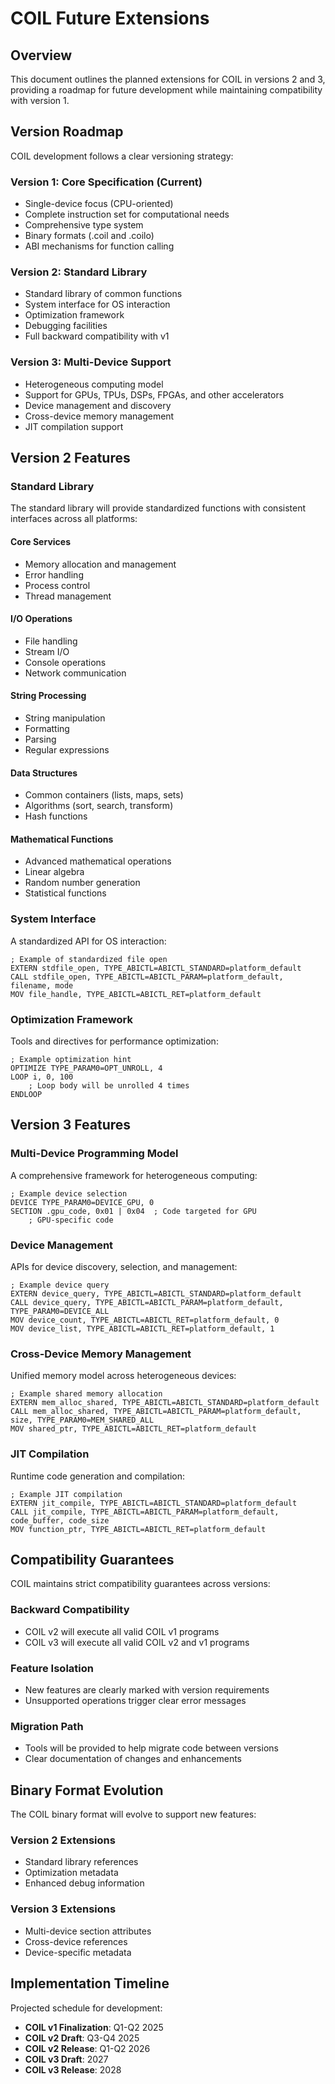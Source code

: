 # COIL Future Extensions

## Overview

This document outlines the planned extensions for COIL in versions 2 and 3, providing a roadmap for future development while maintaining compatibility with version 1.

## Version Roadmap

COIL development follows a clear versioning strategy:

### Version 1: Core Specification (Current)
- Single-device focus (CPU-oriented)
- Complete instruction set for computational needs
- Comprehensive type system
- Binary formats (.coil and .coilo)
- ABI mechanisms for function calling

### Version 2: Standard Library
- Standard library of common functions
- System interface for OS interaction
- Optimization framework
- Debugging facilities
- Full backward compatibility with v1

### Version 3: Multi-Device Support
- Heterogeneous computing model
- Support for GPUs, TPUs, DSPs, FPGAs, and other accelerators
- Device management and discovery
- Cross-device memory management
- JIT compilation support

## Version 2 Features

### Standard Library

The standard library will provide standardized functions with consistent interfaces across all platforms:

#### Core Services
- Memory allocation and management
- Error handling
- Process control
- Thread management

#### I/O Operations
- File handling
- Stream I/O
- Console operations
- Network communication

#### String Processing
- String manipulation
- Formatting
- Parsing
- Regular expressions

#### Data Structures
- Common containers (lists, maps, sets)
- Algorithms (sort, search, transform)
- Hash functions

#### Mathematical Functions
- Advanced mathematical operations
- Linear algebra
- Random number generation
- Statistical functions

### System Interface

A standardized API for OS interaction:

```
; Example of standardized file open
EXTERN stdfile_open, TYPE_ABICTL=ABICTL_STANDARD=platform_default
CALL stdfile_open, TYPE_ABICTL=ABICTL_PARAM=platform_default, filename, mode
MOV file_handle, TYPE_ABICTL=ABICTL_RET=platform_default
```

### Optimization Framework

Tools and directives for performance optimization:

```
; Example optimization hint
OPTIMIZE TYPE_PARAM0=OPT_UNROLL, 4
LOOP i, 0, 100
    ; Loop body will be unrolled 4 times
ENDLOOP
```

## Version 3 Features

### Multi-Device Programming Model

A comprehensive framework for heterogeneous computing:

```
; Example device selection
DEVICE TYPE_PARAM0=DEVICE_GPU, 0
SECTION .gpu_code, 0x01 | 0x04  ; Code targeted for GPU
    ; GPU-specific code
```

### Device Management

APIs for device discovery, selection, and management:

```
; Example device query
EXTERN device_query, TYPE_ABICTL=ABICTL_STANDARD=platform_default
CALL device_query, TYPE_ABICTL=ABICTL_PARAM=platform_default, TYPE_PARAM0=DEVICE_ALL
MOV device_count, TYPE_ABICTL=ABICTL_RET=platform_default, 0
MOV device_list, TYPE_ABICTL=ABICTL_RET=platform_default, 1
```

### Cross-Device Memory Management

Unified memory model across heterogeneous devices:

```
; Example shared memory allocation
EXTERN mem_alloc_shared, TYPE_ABICTL=ABICTL_STANDARD=platform_default
CALL mem_alloc_shared, TYPE_ABICTL=ABICTL_PARAM=platform_default, size, TYPE_PARAM0=MEM_SHARED_ALL
MOV shared_ptr, TYPE_ABICTL=ABICTL_RET=platform_default
```

### JIT Compilation

Runtime code generation and compilation:

```
; Example JIT compilation
EXTERN jit_compile, TYPE_ABICTL=ABICTL_STANDARD=platform_default
CALL jit_compile, TYPE_ABICTL=ABICTL_PARAM=platform_default, code_buffer, code_size
MOV function_ptr, TYPE_ABICTL=ABICTL_RET=platform_default
```

## Compatibility Guarantees

COIL maintains strict compatibility guarantees across versions:

### Backward Compatibility
- COIL v2 will execute all valid COIL v1 programs
- COIL v3 will execute all valid COIL v2 and v1 programs

### Feature Isolation
- New features are clearly marked with version requirements
- Unsupported operations trigger clear error messages

### Migration Path
- Tools will be provided to help migrate code between versions
- Clear documentation of changes and enhancements

## Binary Format Evolution

The COIL binary format will evolve to support new features:

### Version 2 Extensions
- Standard library references
- Optimization metadata
- Enhanced debug information

### Version 3 Extensions
- Multi-device section attributes
- Cross-device references
- Device-specific metadata

## Implementation Timeline

Projected schedule for development:

- **COIL v1 Finalization**: Q1-Q2 2025
- **COIL v2 Draft**: Q3-Q4 2025
- **COIL v2 Release**: Q1-Q2 2026
- **COIL v3 Draft**: 2027
- **COIL v3 Release**: 2028